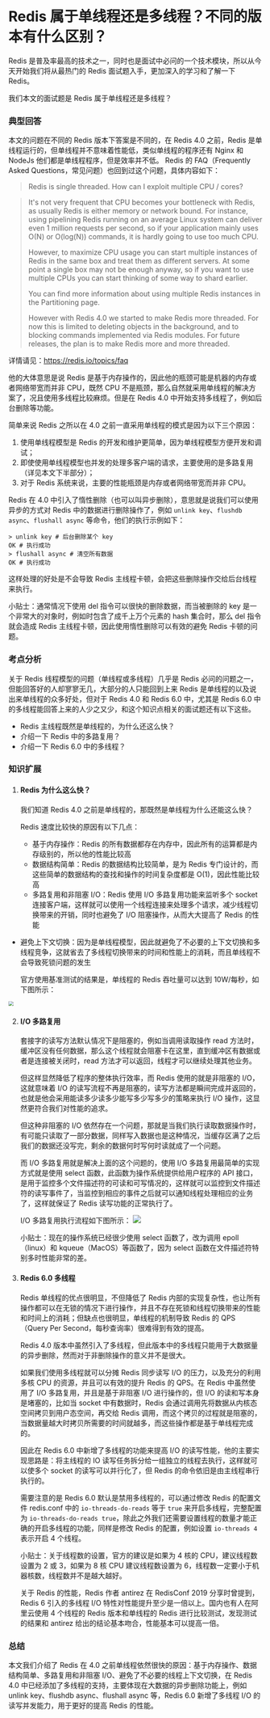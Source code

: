 # Redis 属于单线程还是多线程？不同的版本有什么区别？

Redis 是普及率最高的技术之一，同时也是面试中必问的一个技术模块，所以从今天开始我们将从最热门的 Redis 面试题入手，更加深入的学习和了解一下 Redis。

我们本文的面试题是 Redis 属于单线程还是多线程？

### 典型回答

本文的问题在不同的 Redis 版本下答案是不同的，在 Redis 4.0 之前，Redis 是单线程运行的，但单线程并不意味着性能低，类似单线程的程序还有 Nginx 和 NodeJs 他们都是单线程程序，但是效率并不低。 Redis 的 FAQ（Frequently Asked Questions，常见问题）也回到过这个问题，具体内容如下：

> Redis is single threaded. How can I exploit multiple CPU / cores?

> It's not very frequent that CPU becomes your bottleneck with Redis, as usually Redis is either memory or network bound. For instance, using pipelining Redis running on an average Linux system can deliver even 1 million requests per second, so if your application mainly uses O(N) or O(log(N)) commands, it is hardly going to use too much CPU.
>
> However, to maximize CPU usage you can start multiple instances of Redis in the same box and treat them as different servers. At some point a single box may not be enough anyway, so if you want to use multiple CPUs you can start thinking of some way to shard earlier.
>
> You can find more information about using multiple Redis instances in the Partitioning page.
>
> However with Redis 4.0 we started to make Redis more threaded. For now this is limited to deleting objects in the background, and to blocking commands implemented via Redis modules. For future releases, the plan is to make Redis more and more threaded.

详情请见：https://redis.io/topics/faq

他的大体意思是说 Redis 是基于内存操作的，因此他的瓶颈可能是机器的内存或者网络带宽而并非 CPU，既然 CPU 不是瓶颈，那么自然就采用单线程的解决方案了，况且使用多线程比较麻烦。但是在 Redis 4.0 中开始支持多线程了，例如后台删除等功能。 

简单来说 Redis 之所以在 4.0 之前一直采用单线程的模式是因为以下三个原因：

1. 使用单线程模型是 Redis 的开发和维护更简单，因为单线程模型方便开发和调试；
2. 即使使用单线程模型也并发的处理多客户端的请求，主要使用的是多路复用（详见本文下半部分）；
3. 对于 Redis 系统来说，主要的性能瓶颈是内存或者网络带宽而并非 CPU。

Redis 在 4.0 中引入了惰性删除（也可以叫异步删除），意思就是说我们可以使用异步的方式对 Redis 中的数据进行删除操作了，例如 `unlink key`、`flushdb async`、`flushall async` 等命令，他们的执行示例如下：

```shell
> unlink key # 后台删除某个 key
OK # 执行成功
> flushall async # 清空所有数据
OK # 执行成功
```

这样处理的好处是不会导致 Redis 主线程卡顿，会把这些删除操作交给后台线程来执行。

小贴士：通常情况下使用 del 指令可以很快的删除数据，而当被删除的 key 是一个非常大的对象时，例如时包含了成千上万个元素的 hash 集合时，那么 del 指令就会造成 Redis 主线程卡顿，因此使用惰性删除可以有效的避免 Redis 卡顿的问题。

### 考点分析

关于 Redis 线程模型的问题（单线程或多线程）几乎是 Redis 必问的问题之一，但能回答好的人却寥寥无几，大部分的人只能回到上来 Redis 是单线程的以及说出来单线程的众多好处，但对于 Redis 4.0 和 Redis 6.0 中，尤其是 Redis 6.0 中的多线程能回答上来的人少之又少，和这个知识点相关的面试题还有以下这些。

- Redis 主线程既然是单线程的，为什么还这么快？
- 介绍一下 Redis 中的多路复用？
- 介绍一下 Redis 6.0 中的多线程？

### 知识扩展

1. #### Redis 为什么这么快？

   我们知道 Redis 4.0 之前是单线程的，那既然是单线程为什么还能这么快？

   Redis 速度比较快的原因有以下几点：

   - 基于内存操作：Redis 的所有数据都存在内存中，因此所有的运算都是内存级别的，所以他的性能比较高
   - 数据结构简单：Redis 的数据结构比较简单，是为 Redis 专门设计的，而这些简单的数据结构的查找和操作的时间复杂度都是 O(1)，因此性能比较高
   - 多路复用和非阻塞 I/O：Redis 使用 I/O 多路复用功能来监听多个 socket 连接客户端，这样就可以使用一个线程连接来处理多个请求，减少线程切换带来的开销，同时也避免了 I/O 阻塞操作，从而大大提高了 Redis 的性能
- 避免上下文切换：因为是单线程模型，因此就避免了不必要的上下文切换和多线程竞争，这就省去了多线程切换带来的时间和性能上的消耗，而且单线程不会导致死锁问题的发生
  
   官方使用基准测试的结果是，单线程的 Redis 吞吐量可以达到 10W/每秒，如下图所示：
<img src="https://tva1.sinaimg.cn/large/007S8ZIlgy1ghtm1n63y9j30ky0cl0t3.jpg" style="zoom:60%;" />
   
2. #### I/O 多路复用

   套接字的读写方法默认情况下是阻塞的，例如当调用读取操作 read 方法时，缓冲区没有任何数据，那么这个线程就会阻塞卡在这里，直到缓冲区有数据或者是连接被关闭时，read 方法才可以返回，线程才可以继续处理其他业务。

   但这样显然降低了程序的整体执行效率，而 Redis 使用的就是非阻塞的 I/O，这就意味着 I/O 的读写流程不再是阻塞的，读写方法都是瞬间完成并返回的，也就是他会采用能读多少读多少能写多少写多少的策略来执行 I/O 操作，这显然更符合我们对性能的追求。

   但这种非阻塞的 I/O 依然存在一个问题，那就是当我们执行读取数据操作时，有可能只读取了一部分数据，同样写入数据也是这种情况，当缓存区满了之后我们的数据还没写完，剩余的数据何时写何时读就成了一个问题。

   而 I/O 多路复用就是解决上面的这个问题的，使用 I/O 多路复用最简单的实现方式就是使用 select 函数，此函数为操作系统提供给用户程序的 API 接口，是用于监控多个文件描述符的可读和可写情况的，这样就可以监控到文件描述符的读写事件了，当监控到相应的事件之后就可以通知线程处理相应的业务了，这样就保证了 Redis 读写功能的正常执行了。

   I/O 多路复用执行流程如下图所示：
   ![](https://tva1.sinaimg.cn/large/007S8ZIlgy1ghtmt3uv34j30cd0bhjrl.jpg)
   
   小贴士：现在的操作系统已经很少使用 select 函数了，改为调用 epoll（linux）和 kqueue（MacOS）等函数了，因为 select 函数在文件描述符特别多时性能非常的差。
   
3. #### Redis 6.0 多线程

   Redis 单线程的优点很明显，不但降低了 Redis 内部的实现复杂性，也让所有操作都可以在无锁的情况下进行操作，并且不存在死锁和线程切换带来的性能和时间上的消耗；但缺点也很明显，单线程的机制导致 Redis 的 QPS（Query Per Second，每秒查询率）很难得到有效的提高。

   Redis 4.0 版本中虽然引入了多线程，但此版本中的多线程只能用于大数据量的异步删除，然而对于非删除操作的意义并不是很大。

   如果我们使用多线程就可以分摊 Redis 同步读写 I/O 的压力，以及充分的利用多核 CPU 的资源，并且可以有效的提升 Redis 的 QPS。在 Redis 中虽然使用了 I/O 多路复用，并且是基于非阻塞 I/O 进行操作的，但 I/O 的读和写本身是堵塞的，比如当 socket 中有数据时，Redis 会通过调用先将数据从内核态空间拷贝到用户态空间，再交给 Redis 调用，而这个拷贝的过程就是阻塞的，当数据量越大时拷贝所需要的时间就越多，而这些操作都是基于单线程完成的。

   因此在 Redis 6.0 中新增了多线程的功能来提高 I/O 的读写性能，他的主要实现思路是：将主线程的 IO 读写任务拆分给一组独立的线程去执行，这样就可以使多个 socket 的读写可以并行化了，但 Redis 的命令依旧是由主线程串行执行的。

   需要注意的是 Redis 6.0 默认是禁用多线程的，可以通过修改 Redis 的配置文件 redis.conf 中的 `io-threads-do-reads` 等于 `true` 来开启多线程，完整配置为 `io-threads-do-reads true`，除此之外我们还需要设置线程的数量才能正确的开启多线程的功能，同样是修改 Redis 的配置，例如设置 `io-threads 4` 表示开启 4 个线程。

   小贴士：关于线程数的设置，官方的建议是如果为 4 核的 CPU，建议线程数设置为 2 或 3，如果为 8 核 CPU 建议线程数设置为 6，线程数一定要小于机器核数，线程数并不是越大越好。

   关于 Redis 的性能，Redis 作者 antirez 在 RedisConf 2019 分享时曾提到，Redis 6 引入的多线程 I/O 特性对性能提升至少是一倍以上。国内也有人在阿里云使用 4 个线程的 Redis 版本和单线程的 Redis 进行比较测试，发现测试的结果和 antirez 给出的结论基本吻合，性能基本可以提高一倍。

### 总结

本文我们介绍了 Redis 在 4.0 之前单线程依然很快的原因：基于内存操作、数据结构简单、多路复用和非阻塞 I/O、避免了不必要的线程上下文切换，在 Redis 4.0 中已经添加了多线程的支持，主要体现在大数据的异步删除功能上，例如 unlink key、flushdb async、flushall async 等，Redis 6.0 新增了多线程 I/O 的读写并发能力，用于更好的提高 Redis 的性能。